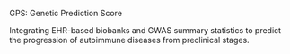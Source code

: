 GPS: Genetic Prediction Score

Integrating EHR-based biobanks and GWAS summary statistics to predict the progression of autoimmune diseases from preclinical stages. 

